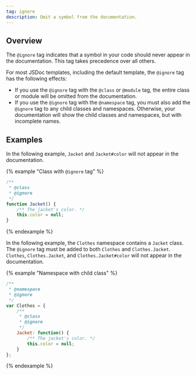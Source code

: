 ```yaml
---
tag: ignore
description: Omit a symbol from the documentation.
---
```


## Overview

The `@ignore` tag indicates that a symbol in your code should never appear in the documentation. This tag takes precedence over all others.

For most JSDoc templates, including the default template, the `@ignore` tag has the following effects:

+ If you use the `@ignore` tag with the `@class` or `@module` tag, the entire class or module will be omitted from the documentation.
+ If you use the `@ignore` tag with the `@namespace` tag, you must also add the `@ignore` tag to any child classes and namespaces. Otherwise, your documentation will show the child classes and namespaces, but with incomplete names.


## Examples

In the following example, `Jacket` and `Jacket#color` will not appear in the documentation.

{% example "Class with `@ignore` tag" %}

```js
/**
 * @class
 * @ignore
 */
function Jacket() {
    /** The jacket's color. */
    this.color = null;
}
```
{% endexample %}

In the following example, the `Clothes` namespace contains a `Jacket` class. The `@ignore` tag must be added to both `Clothes` and `Clothes.Jacket`. `Clothes`, `Clothes.Jacket`, and `Clothes.Jacket#color` will not appear in the documentation.

{% example "Namespace with child class" %}

```js
/**
 * @namespace
 * @ignore
 */
var Clothes = {
    /**
     * @class
     * @ignore
     */
    Jacket: function() {
        /** The jacket's color. */
        this.color = null;
    }
};
```
{% endexample %}
